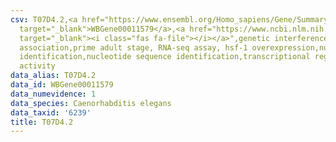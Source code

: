 ```yaml
---
csv: T07D4.2,<a href="https://www.ensembl.org/Homo_sapiens/Gene/Summary?db=core;g=WBGene00011579"
  target="_blank">WBGene00011579</a>,<a href="https://www.ncbi.nlm.nih.gov/pubmed/30894454"
  target="_blank"><i class="fas fa-file"></i></a>",genetic interference,functional
  association,prime adult stage, RNA-seq assay, hsf-1 overexpression,nucleotide sequence
  identification,nucleotide sequence identification,transcriptional regulation,up-regulates
  activity
data_alias: T07D4.2
data_id: WBGene00011579
data_numevidence: 1
data_species: Caenorhabditis elegans
data_taxid: '6239'
title: T07D4.2
---
```


